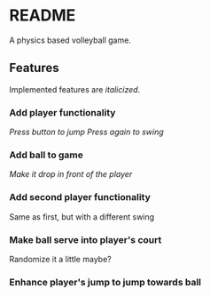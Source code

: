 # README #
A physics based volleyball game.

## Features ##
Implemented features are *italicized*.

### Add player functionality ###
*Press button to jump*
*Press again to swing*

### Add ball to game ###
*Make it drop in front of the player*

### Add second player functionality ###
Same as first, but with a different swing

### Make ball serve into player's court ###
Randomize it a little maybe?

### Enhance player's jump to jump towards ball ###